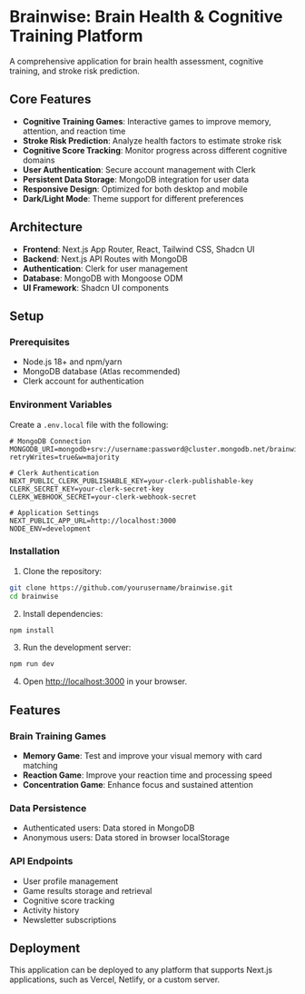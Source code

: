 # Brainwise: Brain Health & Cognitive Training Platform

A comprehensive application for brain health assessment, cognitive training, and stroke risk prediction.

## Core Features

- **Cognitive Training Games**: Interactive games to improve memory, attention, and reaction time
- **Stroke Risk Prediction**: Analyze health factors to estimate stroke risk
- **Cognitive Score Tracking**: Monitor progress across different cognitive domains
- **User Authentication**: Secure account management with Clerk
- **Persistent Data Storage**: MongoDB integration for user data
- **Responsive Design**: Optimized for both desktop and mobile
- **Dark/Light Mode**: Theme support for different preferences

## Architecture

- **Frontend**: Next.js App Router, React, Tailwind CSS, Shadcn UI
- **Backend**: Next.js API Routes with MongoDB
- **Authentication**: Clerk for user management
- **Database**: MongoDB with Mongoose ODM
- **UI Framework**: Shadcn UI components

## Setup

### Prerequisites

- Node.js 18+ and npm/yarn
- MongoDB database (Atlas recommended)
- Clerk account for authentication

### Environment Variables

Create a `.env.local` file with the following:

```
# MongoDB Connection
MONGODB_URI=mongodb+srv://username:password@cluster.mongodb.net/brainwise?retryWrites=true&w=majority

# Clerk Authentication
NEXT_PUBLIC_CLERK_PUBLISHABLE_KEY=your-clerk-publishable-key
CLERK_SECRET_KEY=your-clerk-secret-key
CLERK_WEBHOOK_SECRET=your-clerk-webhook-secret

# Application Settings
NEXT_PUBLIC_APP_URL=http://localhost:3000
NODE_ENV=development
```

### Installation

1. Clone the repository:

```bash
git clone https://github.com/yourusername/brainwise.git
cd brainwise
```

2. Install dependencies:

```bash
npm install
```

3. Run the development server:

```bash
npm run dev
```

4. Open [http://localhost:3000](http://localhost:3000) in your browser.

## Features

### Brain Training Games
- **Memory Game**: Test and improve your visual memory with card matching
- **Reaction Game**: Improve your reaction time and processing speed
- **Concentration Game**: Enhance focus and sustained attention

### Data Persistence
- Authenticated users: Data stored in MongoDB
- Anonymous users: Data stored in browser localStorage

### API Endpoints
- User profile management
- Game results storage and retrieval
- Cognitive score tracking
- Activity history
- Newsletter subscriptions

## Deployment

This application can be deployed to any platform that supports Next.js applications, such as Vercel, Netlify, or a custom server.